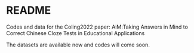 # README
Codes and data for the Coling2022 paper: 
AiM:Taking Answers in Mind to Correct Chinese Cloze Tests in Educational Applications

The datasets are available now and codes will come soon.